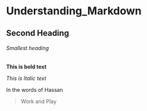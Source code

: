 # Understanding_Markdown

## Second Heading

###### Smallest heading

**This is bold text**

*This is Italic text*




In the words of Hassan

> Work and Play
